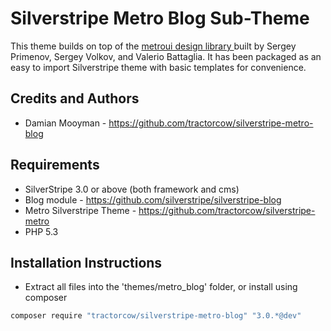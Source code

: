 # Silverstripe Metro Blog Sub-Theme

This theme builds on top of the [metroui design library ](http://metroui.org.ua) built by Sergey Primenov, Sergey Volkov,
and Valerio Battaglia. It has been packaged as an easy to import Silverstripe theme with basic templates for convenience.

## Credits and Authors

 * Damian Mooyman - <https://github.com/tractorcow/silverstripe-metro-blog>

## Requirements

 * SilverStripe 3.0 or above (both framework and cms)
 * Blog module - <https://github.com/silverstripe/silverstripe-blog>
 * Metro Silverstripe Theme - <https://github.com/tractorcow/silverstripe-metro>
 * PHP 5.3

## Installation Instructions

 * Extract all files into the 'themes/metro_blog' folder, or install using composer

```bash
composer require "tractorcow/silverstripe-metro-blog" "3.0.*@dev"
```
